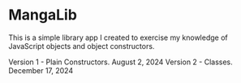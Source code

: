# MangaLib

This is a simple library app I created to exercise my knowledge of JavaScript objects and object constructors. 

Version 1 - Plain Constructors. August 2, 2024
Version 2 - Classes. December 17, 2024